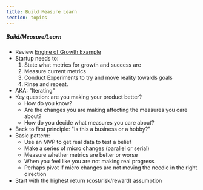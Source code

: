 ```yaml
---
title: Build Measure Learn
section: topics
---
```


##### Build/Measure/Learn
* Review [Engine of Growth Example](http://bit.ly/growth_engine)
* Startup needs to:
	1. State what metrics for growth and success are
	1. Measure current metrics
	1. Conduct Experiments to try and move reality towards goals
	1. Rinse and repeat.
* AKA: "Iterating"
* Key question: are you making your product better?
	* How do you know?
	* Are the changes you are making affecting the measures you care about?
	* How do you decide what measures you care about?
* Back to first principle: "Is this a business or a hobby?"
* Basic pattern:
	* Use an MVP to get real data to test a belief
	* Make a series of micro changes (parallel or serial)
	* Measure whether metrics are better or worse
	* When you feel like you are not making real progress
	* Perhaps pivot if micro changes are not moving the needle in the right direction
* Start with the highest return (cost/risk/reward) assumption



	
